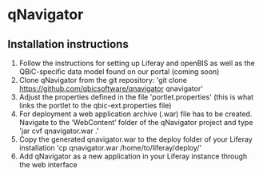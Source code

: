 # qNavigator


## Installation instructions

1. Follow the instructions for setting up Liferay and openBIS as well as the QBiC-specific data model found on our portal (coming soon)
2. Clone qNavigator from the git repository: 'git clone https://github.com/qbicsoftware/qnavigator qnavigator'
3. Adjust the properties defined in the file 'portlet.properties' (this is what links the portlet to the qbic-ext.properties file)
4. For deployment a web application archive (.war) file has to be created. Navigate to the ‘WebContent’ folder of the qNavigator project and type 'jar cvf qnavigator.war .'
5. Copy the generated qnavigator.war to the deploy folder of your Liferay installation 'cp qnavigator.war /home/to/liferay/deploy/'
6. Add qNavigator as a new application in your Liferay instance through the web interface
